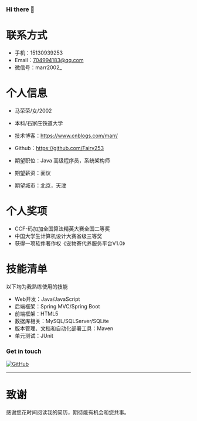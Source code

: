### Hi there 👋

<!--
**Fairy253/Fairy253** is a ✨ _special_ ✨ repository because its `README.md` (this file) appears on your GitHub profile.

Here are some ideas to get you started:

- 🔭 I’m currently working on ...
- 🌱 I’m currently learning ...
- 👯 I’m looking to collaborate on ...
- 🤔 I’m looking for help with ...
- 💬 Ask me about ...
- 📫 How to reach me: ...
- 😄 Pronouns: ...
- ⚡ Fun fact: ...
-->
# 联系方式


- 手机：15130939253
- Email：704994183@qq.com
- 微信号：marr2002_

# 个人信息

 - 马荣荣/女/2002 
 - 本科/石家庄铁道大学
 - 技术博客：https://www.cnblogs.com/marr/
 - Github：https://github.com/Fairy253

 - 期望职位：Java 高级程序员，系统架构师
 - 期望薪资：面议
 - 期望城市：北京，天津

# 个人奖项

 - CCF-码加加全国算法精英大赛全国二等奖
 - 中国大学生计算机设计大赛省级三等奖
 - 获得一项软件著作权《宠物寄代养服务平台V1.0》
    
# 技能清单
以下均为我熟练使用的技能

- Web开发：Java/JavaScript
- 后端框架：Spring MVC/Spring Boot
- 前端框架：HTML5
- 数据库相关：MySQL/SQLServer/SQLite
- 版本管理、文档和自动化部署工具：Maven
- 单元测试：JUnit


### Get in touch

[![GitHub](https://img.shields.io/badge/GitHub-grey?logo=github)](https://github.com/Fairy253)
     
---      
# 致谢
感谢您花时间阅读我的简历，期待能有机会和您共事。
      

